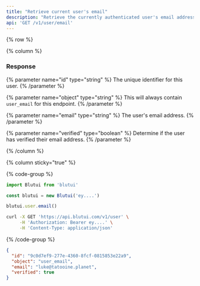 ```yaml
---
title: "Retrieve current user's email"
description: "Retrieve the currently authenticated user's email address."
api: 'GET /v1/user/email'
---
```


{% row %}

{% column %}
### Response

{% parameter name="id" type="string" %}
The unique identifier for this user.
{% /parameter %}

{% parameter name="object" type="string" %}
This will always contain `user_email` for this endpoint.
{% /parameter %}

{% parameter name="email" type="string" %}
The user's email address.
{% /parameter %}

{% parameter name="verified" type="boolean" %}
Determine if the user has verified their email address.
{% /parameter %}

{% /column %}

{% column sticky="true" %}

{% code-group %}

```ts {% process=false filename="Node.js" %}
import Blutui from 'blutui'

const blutui = new Blutui('ey....')

blutui.user.email()
```

```bash {% process=false filename="cURL" %}
curl -X GET 'https://api.blutui.com/v1/user' \
     -H 'Authorization: Bearer ey....' \
     -H 'Content-Type: application/json'
```

{% /code-group %}

```json {% process=false filename="Response" %}
{
  "id": "9c0d7ef9-277e-4360-8fcf-0815853e22a9",
  "object": "user_email",
  "email": "luke@tatooine.planet",
  "verified": true
}
```
